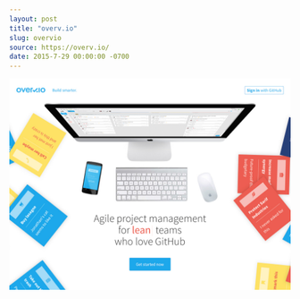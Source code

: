 ```yaml
---
layout: post
title: "overv.io"
slug: overvio
source: https://overv.io/
date: 2015-7-29 00:00:00 -0700
---
```


<img src="/screenshots/overvio.jpg">
